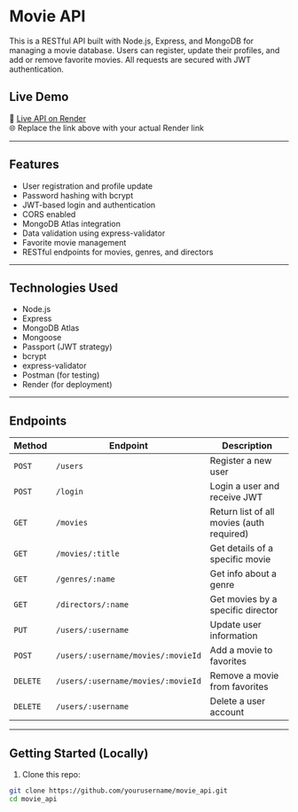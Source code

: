 # Movie API

This is a RESTful API built with Node.js, Express, and MongoDB for managing a movie database. Users can register, update their profiles, and add or remove favorite movies. All requests are secured with JWT authentication.

## Live Demo

🔗 [Live API on Render](https://movie-api-w67x.onrender.com)  
🌐 Replace the link above with your actual Render link

---

## Features

- User registration and profile update
- Password hashing with bcrypt
- JWT-based login and authentication
- CORS enabled
- MongoDB Atlas integration
- Data validation using express-validator
- Favorite movie management
- RESTful endpoints for movies, genres, and directors

---

## Technologies Used

- Node.js
- Express
- MongoDB Atlas
- Mongoose
- Passport (JWT strategy)
- bcrypt
- express-validator
- Postman (for testing)
- Render (for deployment)

---

## Endpoints

| Method | Endpoint | Description |
|--------|----------|-------------|
| `POST` | `/users` | Register a new user |
| `POST` | `/login` | Login a user and receive JWT |
| `GET` | `/movies` | Return list of all movies (auth required) |
| `GET` | `/movies/:title` | Get details of a specific movie |
| `GET` | `/genres/:name` | Get info about a genre |
| `GET` | `/directors/:name` | Get movies by a specific director |
| `PUT` | `/users/:username` | Update user information |
| `POST` | `/users/:username/movies/:movieId` | Add a movie to favorites |
| `DELETE` | `/users/:username/movies/:movieId` | Remove a movie from favorites |
| `DELETE` | `/users/:username` | Delete a user account |

---

## Getting Started (Locally)

1. Clone this repo:
```bash
git clone https://github.com/yourusername/movie_api.git
cd movie_api
